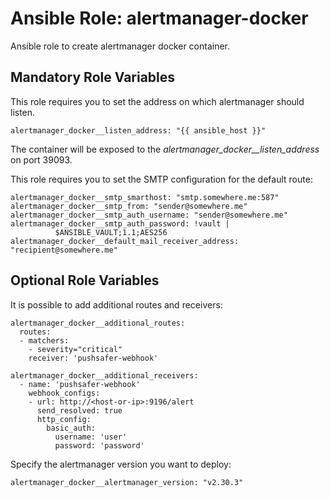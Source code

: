 # Ansible Role: alertmanager-docker

Ansible role to create alertmanager docker container.

## Mandatory Role Variables

This role requires you to set the address on which alertmanager should listen.

```
alertmanager_docker__listen_address: "{{ ansible_host }}"
```

The container will be exposed to the _alertmanager_docker__listen_address_ on port 39093.

This role requires you to set the SMTP configuration for the default route:

```
alertmanager_docker__smtp_smarthost: "smtp.somewhere.me:587"
alertmanager_docker__smtp_from: "sender@somewhere.me"
alertmanager_docker__smtp_auth_username: "sender@somewhere.me"
alertmanager_docker__smtp_auth_password: !vault |
          $ANSIBLE_VAULT;1.1;AES256
alertmanager_docker__default_mail_receiver_address: "recipient@somewhere.me"
```

## Optional Role Variables

It is possible to add additional routes and receivers:

```
alertmanager_docker__additional_routes:
  routes:
  - matchers:
    - severity="critical"
    receiver: 'pushsafer-webhook'

alertmanager_docker__additional_receivers:
  - name: 'pushsafer-webhook'
    webhook_configs:
    - url: http://<host-or-ip>:9196/alert
      send_resolved: true
      http_config:
        basic_auth:
          username: 'user'
          password: 'password'

```

Specify the alertmanager version you want to deploy:

```
alertmanager_docker__alertmanager_version: "v2.30.3"
```
